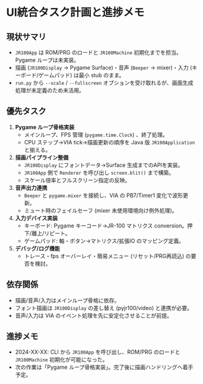 # UI統合タスク計画と進捗メモ

## 現状サマリ
- `JR100App` は ROM/PRG のロードと `JR100Machine` 初期化までを担当。Pygame ループは未実装。
- 描画 (`JR100Display` → Pygame Surface)・音声 (`Beeper` → mixer)・入力 (キーボード/ゲームパッド) は最小 stub のまま。
- `run.py` から `--scale` / `--fullscreen` オプションを受け取れるが、画面生成処理が未定義のため未活用。

## 優先タスク
1. **Pygame ループ骨格実装**
   - メインループ、FPS 管理 (`pygame.time.Clock`) 、終了処理。
   - CPU ステップ→VIA tick→描画更新の順序を Java 版 `JR100Application` と揃える。
2. **描画パイプライン整備**
   - `JR100Display` にフォントデータ→Surface 生成までのAPIを実装。
   - `JR100App` 側で `Renderer` を呼び出し `screen.blit()` まで構築。
   - スケール倍率とフルスクリーン指定の反映。
3. **音声出力連携**
   - `Beeper` と `pygame.mixer` を接続し、VIA の PB7/Timer1 変化で波形更新。
   - ミュート時のフェイルセーフ (mixer 未使用環境向け例外処理)。
4. **入力デバイス実装**
   - キーボード: Pygame キーコード→JR-100 マトリクス conversion。押下/離上/リピート。
   - ゲームパッド: 軸・ボタン→マトリクス/拡張IO のマッピング定義。
5. **デバッグ/ログ機能**
   - トレース・fps オーバーレイ・簡易メニュー (リセット/PRG再読込) の要否を検討。

## 依存関係
- 描画/音声/入力はメインループ骨格に依存。
- フォント描画は `JR100Display` の差し替え (pyjr100/video) と連携が必要。
- 音声/入力は VIA のイベント処理を先に安定化させることが前提。

## 進捗メモ
- 2024-XX-XX: CLI から `JR100App` を呼び出し、ROM/PRG のロードと `JR100Machine` 初期化が可能になった。
- 次の作業は「Pygame ループ骨格実装」。完了後に描画ハンドリングへ着手予定。
